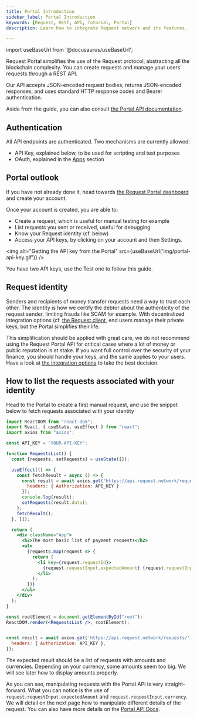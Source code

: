 ```yaml
---
title: Portal Introduction
sidebar_label: Portal Introduction
keywords: [Request, REST, API, Tutorial, Portal]
description: Learn how to integrate Request network and its features.

---
```


import useBaseUrl from '@docusaurus/useBaseUrl';

Request Portal simplifies the use of the Request protocol, abstracting all the blockchain complexity. You can create requests and manage your users' requests through a REST API.

Our API accepts JSON-encoded request bodies, returns JSON-encoded responses, and uses standard HTTP response codes and Bearer authentication.

Aside from the guide, you can also consult [the Portal API documentation](/portal).

## Authentication

All API endpoints are authenticated.
Two mechanisms are currently allowed:

- API Key, explained below, to be used for scripting and test purposes
- OAuth, explained in the [Apps](./4-api-apps.md) section

## Portal outlook

If you have not already done it, head towards [the Request Portal dashboard](https://dashboard.request.network) and create your account.

Once your account is created, you are able to:

- Create a request, which is useful for manual testing for example
- List requests you sent or received, useful for debugging
- Know your Request identity (cf. below)
- Access your API keys, by clicking on your account and then Settings.

<img alt="Getting the API key from the Portal" src={useBaseUrl('img/portal-api-key.gif')} />

You have two API keys, use the Test one to follow this guide.

## Request identity

Senders and recipients of money transfer requests need a way to trust each other. The identity is how we certify the debtor about the authenticity of the request sender, limiting frauds like SCAM for example.
With decentralized integration options (cf. [the Request client](/docs/guides/5-Request-client/0-intro), end users manage their private keys, but the Portal simplifies their life.

This simplification should be applied with great care, we do not recommend using the Request Portal API for critical cases where a lot of money or public reputation is at stake. If you want full control over the security of your finance, you should handle your keys, and the same applies to your users. Have a look at [the integration options](/integration-options) to take the best decision.

## How to list the requests associated with your identity

Head to the Portal to create a first manual request, and use the snippet below to fetch requests associated with your identity

```jsx
import ReactDOM from "react-dom";
import React, { useState, useEffect } from "react";
import axios from "axios";

const API_KEY = "YOUR-API-KEY";

function RequestsList() {
  const [requests, setRequests] = useState([]);

  useEffect(() => {
    const fetchResult = async () => {
      const result = await axios.get("https://api.request.network/requests/", {
        headers: { Authorization: API_KEY }
      });
      console.log(result);
      setRequests(result.data);
    };
    fetchResult();
  }, []);

  return (
    <div className="App">
      <h2>The most basic list of payment requests</h2>
      <ul>
        {requests.map(request => {
          return (
            <li key={request.requestId}>
              {request.requestInput.expectedAmount} {request.requestInput.currency}
            </li>
          );
        })}
      </ul>
    </div>
  );
}

const rootElement = document.getElementById("root");
ReactDOM.render(<RequestsList />, rootElement);


const result = await axios.get('https://api.request.network/requests/' + requestId, {
  headers: { Authorization: API_KEY },
});
```

The expected result should be a list of requests with amounts and currencies. Depending on your currency, some amounts seem too big. We will see later how to display amounts properly.

As you can see, manipulating requests with the Portal API is very straight-forward. What you can notice is the use of `request.requestInput.expectedAmount` and `request.requestInput.currency`. We will detail on the next page how to manipulate different details of the request. You can also have more details on the [Portal API Docs](/portal).
